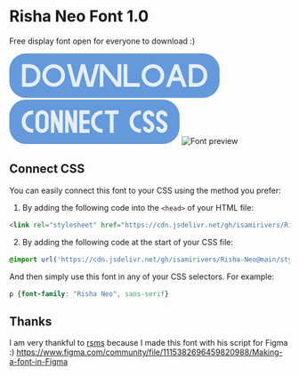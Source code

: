 # Risha Neo Font 1.0
Free display font open for everyone to download :)

[![Download](stuff4github/download.svg)](https://github.com/isamirivers/IsamiRi-Display/tree/main/font)
[![Connect CSS](stuff4github/connect.svg)](#connect-css)
![Font preview](stuff4github/preview.svg)

## Connect CSS
You can easily connect this font to your CSS using the method you prefer:
1. By adding the following code into the `<head>` of your HTML file:
```html
<link rel="stylesheet" href="https://cdn.jsdelivr.net/gh/isamirivers/Risha-Neo@main/stylesheet.css">
```
2. By adding the following code at the start of your CSS file:
```css
@import url('https://cdn.jsdelivr.net/gh/isamirivers/Risha-Neo@main/stylesheet.css');
```
And then simply use this font in any of your CSS selectors. For example:
```css
p {font-family: "Risha Neo", sans-serif}
```

## Thanks
I am very thankful to [rsms](https://github.com/rsms) because I made this font with his script for Figma :)
https://www.figma.com/community/file/1115382696459820988/Making-a-font-in-Figma
